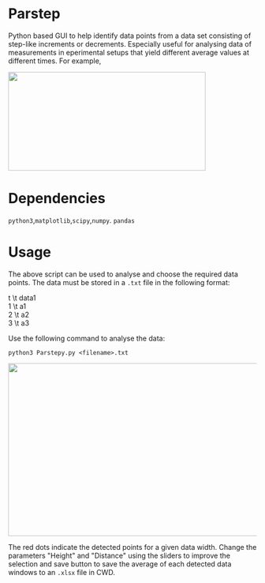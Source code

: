# Parstep
Python based GUI to help identify data points from a data set consisting of step-like increments or decrements. Especially useful for analysing data of measurements in eperimental setups that yield different average values at different times. For example,

<img src = https://user-images.githubusercontent.com/90126164/227775595-101dc4a7-e120-4cf1-87e4-d5854fcb026e.png width ="400" height = "200">

# Dependencies

`python3`,`matplotlib`,`scipy`,`numpy`. `pandas`

# Usage

The above script can be used to analyse and choose the required data points. The data must be stored in a `.txt` file in the following format:

t \t data1  \
1 \t a1  \
2 \t a2  \
3 \t a3  

Use the following command to analyse the data:

`python3 Parstepy.py <filename>.txt`

<img src = https://user-images.githubusercontent.com/90126164/227777081-e079a5f9-8999-4e98-ae22-d10ca029b345.png width = "700" height = "350">

The red dots indicate the detected points for a given data width. Change the parameters "Height" and "Distance" using the sliders to improve the selection and save button to save the average of each detected data windows to an `.xlsx` file in CWD.


